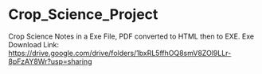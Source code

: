 # Crop_Science_Project
Crop Science Notes in a Exe File, PDF converted to HTML then to EXE.
Exe Download Link: https://drive.google.com/drive/folders/1bxRL5ffhOQ8smV8ZOl9LLr-8pFzAY8Wr?usp=sharing
